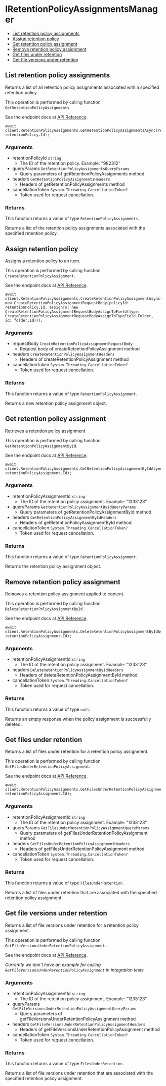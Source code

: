 # IRetentionPolicyAssignmentsManager


- [List retention policy assignments](#list-retention-policy-assignments)
- [Assign retention policy](#assign-retention-policy)
- [Get retention policy assignment](#get-retention-policy-assignment)
- [Remove retention policy assignment](#remove-retention-policy-assignment)
- [Get files under retention](#get-files-under-retention)
- [Get file versions under retention](#get-file-versions-under-retention)

## List retention policy assignments

Returns a list of all retention policy assignments associated with a specified
retention policy.

This operation is performed by calling function `GetRetentionPolicyAssignments`.

See the endpoint docs at
[API Reference](https://developer.box.com/reference/get-retention-policies-id-assignments/).

<!-- sample get_retention_policies_id_assignments -->
```
await client.RetentionPolicyAssignments.GetRetentionPolicyAssignmentsAsync(retentionPolicyId: retentionPolicy.Id);
```

### Arguments

- retentionPolicyId `string`
  - The ID of the retention policy. Example: "982312"
- queryParams `GetRetentionPolicyAssignmentsQueryParams`
  - Query parameters of getRetentionPolicyAssignments method
- headers `GetRetentionPolicyAssignmentsHeaders`
  - Headers of getRetentionPolicyAssignments method
- cancellationToken `System.Threading.CancellationToken?`
  - Token used for request cancellation.


### Returns

This function returns a value of type `RetentionPolicyAssignments`.

Returns a list of the retention policy assignments associated with the
specified retention policy.


## Assign retention policy

Assigns a retention policy to an item.

This operation is performed by calling function `CreateRetentionPolicyAssignment`.

See the endpoint docs at
[API Reference](https://developer.box.com/reference/post-retention-policy-assignments/).

<!-- sample post_retention_policy_assignments -->
```
await client.RetentionPolicyAssignments.CreateRetentionPolicyAssignmentAsync(requestBody: new CreateRetentionPolicyAssignmentRequestBody(policyId: retentionPolicy.Id, assignTo: new CreateRetentionPolicyAssignmentRequestBodyAssignToField(type: CreateRetentionPolicyAssignmentRequestBodyAssignToTypeField.Folder, id: folder.Id)));
```

### Arguments

- requestBody `CreateRetentionPolicyAssignmentRequestBody`
  - Request body of createRetentionPolicyAssignment method
- headers `CreateRetentionPolicyAssignmentHeaders`
  - Headers of createRetentionPolicyAssignment method
- cancellationToken `System.Threading.CancellationToken?`
  - Token used for request cancellation.


### Returns

This function returns a value of type `RetentionPolicyAssignment`.

Returns a new retention policy assignment object.


## Get retention policy assignment

Retrieves a retention policy assignment

This operation is performed by calling function `GetRetentionPolicyAssignmentById`.

See the endpoint docs at
[API Reference](https://developer.box.com/reference/get-retention-policy-assignments-id/).

<!-- sample get_retention_policy_assignments_id -->
```
await client.RetentionPolicyAssignments.GetRetentionPolicyAssignmentByIdAsync(retentionPolicyAssignmentId: retentionPolicyAssignment.Id);
```

### Arguments

- retentionPolicyAssignmentId `string`
  - The ID of the retention policy assignment. Example: "1233123"
- queryParams `GetRetentionPolicyAssignmentByIdQueryParams`
  - Query parameters of getRetentionPolicyAssignmentById method
- headers `GetRetentionPolicyAssignmentByIdHeaders`
  - Headers of getRetentionPolicyAssignmentById method
- cancellationToken `System.Threading.CancellationToken?`
  - Token used for request cancellation.


### Returns

This function returns a value of type `RetentionPolicyAssignment`.

Returns the retention policy assignment object.


## Remove retention policy assignment

Removes a retention policy assignment
applied to content.

This operation is performed by calling function `DeleteRetentionPolicyAssignmentById`.

See the endpoint docs at
[API Reference](https://developer.box.com/reference/delete-retention-policy-assignments-id/).

<!-- sample delete_retention_policy_assignments_id -->
```
await client.RetentionPolicyAssignments.DeleteRetentionPolicyAssignmentByIdAsync(retentionPolicyAssignmentId: retentionPolicyAssignment.Id);
```

### Arguments

- retentionPolicyAssignmentId `string`
  - The ID of the retention policy assignment. Example: "1233123"
- headers `DeleteRetentionPolicyAssignmentByIdHeaders`
  - Headers of deleteRetentionPolicyAssignmentById method
- cancellationToken `System.Threading.CancellationToken?`
  - Token used for request cancellation.


### Returns

This function returns a value of type `null`.

Returns an empty response when the policy assignment
is successfully deleted.


## Get files under retention

Returns a list of files under retention for a retention policy assignment.

This operation is performed by calling function `GetFilesUnderRetentionPolicyAssignment`.

See the endpoint docs at
[API Reference](https://developer.box.com/reference/get-retention-policy-assignments-id-files-under-retention/).

<!-- sample get_retention_policy_assignments_id_files_under_retention -->
```
await client.RetentionPolicyAssignments.GetFilesUnderRetentionPolicyAssignmentAsync(retentionPolicyAssignmentId: retentionPolicyAssignment.Id);
```

### Arguments

- retentionPolicyAssignmentId `string`
  - The ID of the retention policy assignment. Example: "1233123"
- queryParams `GetFilesUnderRetentionPolicyAssignmentQueryParams`
  - Query parameters of getFilesUnderRetentionPolicyAssignment method
- headers `GetFilesUnderRetentionPolicyAssignmentHeaders`
  - Headers of getFilesUnderRetentionPolicyAssignment method
- cancellationToken `System.Threading.CancellationToken?`
  - Token used for request cancellation.


### Returns

This function returns a value of type `FilesUnderRetention`.

Returns a list of files under retention that are associated with the
specified retention policy assignment.


## Get file versions under retention

Returns a list of file versions under retention for a retention policy
assignment.

This operation is performed by calling function `GetFileVersionsUnderRetentionPolicyAssignment`.

See the endpoint docs at
[API Reference](https://developer.box.com/reference/get-retention-policy-assignments-id-file-versions-under-retention/).

*Currently we don't have an example for calling `GetFileVersionsUnderRetentionPolicyAssignment` in integration tests*

### Arguments

- retentionPolicyAssignmentId `string`
  - The ID of the retention policy assignment. Example: "1233123"
- queryParams `GetFileVersionsUnderRetentionPolicyAssignmentQueryParams`
  - Query parameters of getFileVersionsUnderRetentionPolicyAssignment method
- headers `GetFileVersionsUnderRetentionPolicyAssignmentHeaders`
  - Headers of getFileVersionsUnderRetentionPolicyAssignment method
- cancellationToken `System.Threading.CancellationToken?`
  - Token used for request cancellation.


### Returns

This function returns a value of type `FilesUnderRetention`.

Returns a list of file versions under retention that are associated with
the specified retention policy assignment.


